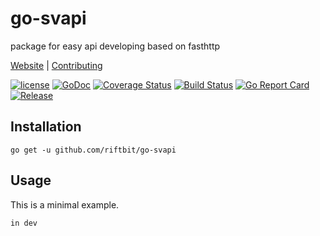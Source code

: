 # go-svapi
package for easy api developing based on fasthttp

[Website](https://www.riftbit.com) | [Contributing](https://www.riftbit.com/How-to-Contribute)

[![license](https://img.shields.io/github/license/riftbit/go-svapi.svg)](LICENSE)
[![GoDoc](http://img.shields.io/badge/go-documentation-blue.svg?style=flat-square)](https://godoc.org/github.com/riftbit/go-svapi)
[![Coverage Status](https://coveralls.io/repos/github/riftbit/go-svapi/badge.svg?branch=master)](https://coveralls.io/github/riftbit/go-svapi?branch=master)
[![Build Status](https://travis-ci.org/riftbit/go-svapi.svg?branch=master)](https://travis-ci.org/riftbit/go-svapi)
[![Go Report Card](https://goreportcard.com/badge/github.com/riftbit/go-svapi)](https://goreportcard.com/report/github.com/riftbit/go-svapi)
[![Release](https://img.shields.io/badge/release-v1.0.0-blue.svg?style=flat)](https://github.com/riftbit/go-svapi/releases)

## Installation

```
go get -u github.com/riftbit/go-svapi
```

## Usage
This is a minimal example.

```go
in dev
```